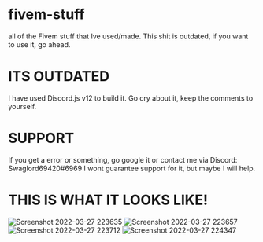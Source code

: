 # fivem-stuff
 all of the Fivem stuff that Ive used/made. This shit is outdated, if you want to use it, go ahead.
# ITS OUTDATED
I have used Discord.js v12 to build it. Go cry about it, keep the comments to yourself.
# SUPPORT 
If you get a error or something, go google it or contact me via Discord: Swaglord69420#6969
I wont guarantee support for it, but maybe I will help.
# THIS IS WHAT IT LOOKS LIKE!

![Screenshot 2022-03-27 223635](https://user-images.githubusercontent.com/82315449/160297790-9f628fe1-364f-4a06-b34f-5055e3715ded.png)
![Screenshot 2022-03-27 223657](https://user-images.githubusercontent.com/82315449/160297791-c209b378-b8e8-4ce2-9ec3-92d7bb6a33bc.png)
![Screenshot 2022-03-27 223712](https://user-images.githubusercontent.com/82315449/160297792-cba7e3a0-9cc9-4f3d-9901-bc277a566c9e.png)
![Screenshot 2022-03-27 224347](https://user-images.githubusercontent.com/82315449/160297989-196731ec-a3ad-43bf-9acf-6b901cccd95a.png)
